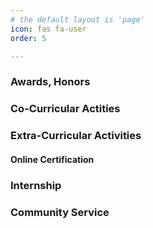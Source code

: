 ```yaml
---
# the default layout is 'page'
icon: fas fa-user
order: 5

---
```


### Awards, Honors

### Co-Curricular Actities

### Extra-Curricular Activities

#### Online Certification 

### Internship

### Community Service
